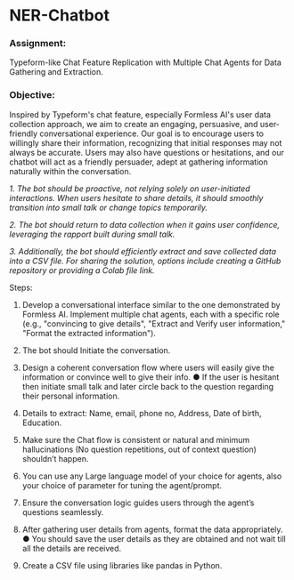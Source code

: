 # NER-Chatbot

### Assignment: 
Typeform-like Chat Feature Replication with Multiple Chat Agents for Data
Gathering and Extraction.

### Objective:
Inspired by Typeform's chat feature, especially Formless AI's user data collection approach, we
aim to create an engaging, persuasive, and user-friendly conversational experience. Our goal is
to encourage users to willingly share their information, recognizing that initial responses may not
always be accurate. Users may also have questions or hesitations, and our chatbot will act as a
friendly persuader, adept at gathering information naturally within the conversation.

*1. The bot should be proactive, not relying solely on user-initiated interactions. When users
hesitate to share details, it should smoothly transition into small talk or change topics
temporarily.*

*2. The bot should return to data collection when it gains user confidence, leveraging
the rapport built during small talk.*

*3. Additionally, the bot should efficiently extract and save collected data into a CSV file. For
sharing the solution, options include creating a GitHub repository or providing a Colab file link.*

Steps:
1. Develop a conversational interface similar to the one demonstrated by Formless AI.
Implement multiple chat agents, each with a specific role (e.g., "convincing to give details",
"Extract and Verify user information," "Format the extracted information").
2. The bot should Initiate the conversation.
3. Design a coherent conversation flow where users will easily give the information or convince
well to give their info.
● If the user is hesitant then initiate small talk and later circle back to the question
regarding their personal information.
4. Details to extract: Name, email, phone no, Address, Date of birth, Education.
5. Make sure the Chat flow is consistent or natural and minimum hallucinations (No question
repetitions, out of context question) shouldn’t happen.
6. You can use any Large language model of your choice for agents, also your choice of
parameter for tuning the agent/prompt.
7. Ensure the conversation logic guides users through the agent’s questions seamlessly.

8. After gathering user details from agents, format the data appropriately.
● You should save the user details as they are obtained and not wait till all the details are
received.
9. Create a CSV file using libraries like pandas in Python.
